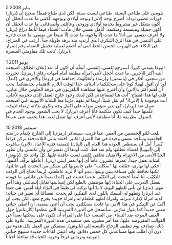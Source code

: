 

5 يناير 2008<br />
(برنار) يلومني على طباعي السيئة. طباعي ليست سيئة، لكن لدي طباع فقط! صحيح أن فورات غضبي تزداد: أصرخ بوجه (لاتي) وبوجه أولادي وبوجهه. لكنني ما عدت أتحمّل أن أكون بشكل غير مشروط بخدمة أولادي وزوجي وعائلتي وأصدقائي. ما عدت أتحمّل أن أكون جميلة ومبتسمة ومتكتمة. أتأمل نفسي خلال مآدب العشاء فيما أتأبط ذراع (برنار) ولا أعرف نفسي. من أنا؟ ما عدت إلّا واجهة، ما عدت إلّا شبحاً عن نفسي. ما عدت قادرة على التنفس في هذا الزيّ التنكري الذي أرتديه منذ برهة طويلة جداً. أرغب في الصراخ، في البكاء، في الهروب. لحسن الحظ أنني لم أخضع لعملية تجميل الشفاه رغم إصرار (برنار). كانت تلك مقاومتي الصغيرة. <br /><br />
1 يونيو 2011<br />
اليوغا يفيدني كثيراً. أسترجع نَفَسي، تَنَفسي. أتعلّم أن أكون أنا. مذ إعلان الطلاق، أصبحت أنتبه أكثر للآخرين. ما عدت أخجل لأنني امرأة مطلقة أمام أمهات رفاق (رمزي). تحررت من سجني. أفكر في (ياسمين) و(زينة) وأتخيّلهما، إحداهما في (روما) والأخرى في (كندا). أود أن أقول لهما: كونا على سجيّتكما يا ابنتاي، خذا الوقت اللازم للاهتمام بحديقتكما. يجب أن أهتم أكثر بـ(لاتي) وأن أقترح عليها مشاهدة التلفزيون في غرفة الجلوس خلال غيابي. قلت لها هذا الصباح "أنت هنا لمساعدتي لكن لديك وجود خارج العمل الذي تنجزينه لأجلي. أنت موجودة يا (لاتي)!" لم تقل شيئاً. لربما لم تفهم. درّبنا معاً الشابة الأثيوبية التي أصبحت تعمل عند (برنار)، كي تدير شؤون منزله على أكمل وجه وتكوي بذلاته إرضاء لذوقه. علّمتها جيداً كيف تكون متكتمة فأنا أعرف (برنار). لا يحب الشعور بوجود الخدم في المنزل. بطريقة ما، أنا مطمئنة لأنني أعرف أنها تعمل لديه. هذا يخفف عني عبءاً.<br /><br />
10 سبتمبر 2018<br />
بلغت للتو الخمسين من العمر. عما قريب، سيسافر (رمزي) إلى الخارج لإتمام دراسته الجامعية وسأجد نفسي وحيدة في هذا المنزل الكبير. أفتقد بناتي الثلاث فقد تركن فراغاً كبيراً. آمل أن يستطعن العودة هذا العام إلى (لبنان) لتمضية فترة الأعياد. (لاتي) سافرت إلى (أثيوبيا) لقضاء عطلتها ولم تعد قط. كنت أودها أن تفسر لي وأن تكلمني وأن تظهر الحدّ الأدنى من الاحترام والامتنان تجاهي لكنني لست حاقدة عليها. كلّ واحد حرّ. (بابوش) الشابة تعمل جيداً. عمرها عشرون عاماً أي إنها بعمر ابنتي (رنى). أعاملها برقّة، أكلّمها، أحكي لها نهاري، حمّلت لها "سكايب" على حاسوبها كي تتمكن من التحدث إلى عائلتها. لكنها تحافظ على مسافة بيني وبينها، يبدو أنها لا تريد عاطفتي. لربما تحتاج إلى الوقت للتكيّف. أنا أيضاً احتجت إلى التكيّف عندما عشت في (كندا) بعيداً عن عائلتي. ما فهمته بفضل التدريب على الحياة: إنها موظفتي بالطبع لكن إنسانيتها تقابل إنسانيتي وهذا أمر مهم. (ندى) لن تأتي للطهو اليوم، لا بدّ أنها تركت لي طبقاً في البرّاد ليلة أمس. هي حتماً عند (برنار) وتطهو له السمك باللوز. لدى التفكير، لم يحدث انفصالنا أي تغيير في حياته: لديه امرأة لإدارة منزله، وامرأة لطهو الطعام له وامرأة جديدة يخرج معها، لكن يجب أن أكفّ عن التفكير في هذا الأمر، ما عادت مشكلتي. يجب أن أُعنى بقضية، أن أعطي حياتي معنى جديداً كما يقول مدرّبي. سأتسجل في الدورة التمرينية التي تنظمها (كاريتاس) حول العنف الموجه ضد النساء. من الصعب جداً على المرأة أن تكون على سجيّتها بعيداً عن القوالب المفروضة عليها. هذا أمر مشين. نعم، ستفيدني هذه الدورة التمرينية. علاوة على ذلك، تصادف يوم تنظيف الزجاج بالنسبة إلى (بابوش). ستتمكن من العمل بكل هدوء من دون أن أطلب منها مساعدتي كل خمس دقائق. وقد أعيش لقاءات جديدة ستبهج حياتي اليومية وتزيدني فرحاً وحرية. الحياة قد تفاجئنا أحياناً. <br />
